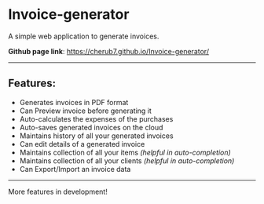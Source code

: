 # Invoice-generator

A simple web application to generate invoices.

**Github page link**: https://cherub7.github.io/Invoice-generator/

---

## Features:

* Generates invoices in PDF format
* Can Preview invoice before generating it
* Auto-calculates the expenses of the purchases
* Auto-saves generated invoices on the cloud
* Maintains history of all your generated invoices
* Can edit details of a generated invoice
* Maintains collection of all your items _(helpful in auto-completion)_
* Maintains collection of all your clients _(helpful in auto-completion)_
* Can Export/Import an invoice data

---

More features in development!
